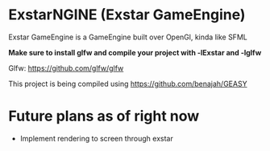 # ExstarNGINE (Exstar GameEngine)

Exstar GameEngine is a GameEngine built over OpenGl, kinda like SFML

**Make sure to install glfw and compile your project with -lExstar and -lglfw**

Glfw: https://github.com/glfw/glfw


This project is being compiled using https://github.com/benajah/GEASY

# Future plans as of right now

- Implement rendering to screen through exstar


